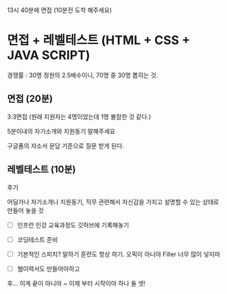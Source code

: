 
13시 40분에 면접 (10분전 도착 해주세요)

# **면접 + 레벨테스트 (HTML + CSS + JAVA SCRIPT)**

경쟁률 : 30명 정원의 2.5배수이니, 70명 중 30명 뽑히는 것.


## 면접 (20분)
3:3면접 (원래 지원자는 4명이었는데 1명 불참한 것 같다.)

5분이내의 자기소개와 지원동기 말해주세요


구글폼의 자소서 문답 기준으로 질문 받게 된다. 

## 레벨테스트 (10분)

후기

어딜가나 자기소개나 지원동기, 직무 관련해서 자신감을 가지고 설명할 수 있는 상태로 만들어 놓을 것

+ [ ] 인프런 인강 교육과정도 깃허브에 기록해놓기

+ [ ] 코딩테스트 준비

+ [ ] 기본적인 스피치? 말하기 훈련도 항상 하기.  오픽이 아니야 Filler 너무 많이 넣지마

+ [ ] 웹이력서도 만들어야하고 

후...
이게 끝이 아니야 ~ 이제 부터 시작이야 하나 둘 셋!


